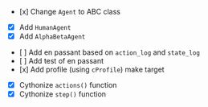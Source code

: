 - [x] Change `Agent` to ABC class
- [x] Add `HumanAgent`
- [x] Add `AlphaBetaAgent`
- [ ] Add en passant based on `action_log` and `state_log`
- [ ] Add test of en passant
- [x] Add profile (using `cProfile`) make target
- [x] Cythonize `actions()` function
- [x] Cythonize `step()` function
